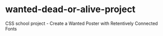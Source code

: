 # wanted-dead-or-alive-project
CSS school project - Create a Wanted Poster with Retentively Connected Fonts
